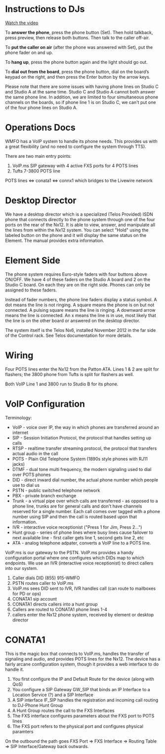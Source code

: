 # Instructions to DJs

[Watch the video](https://www.youtube.com/watch?v=VA58rh5cP2U&index=1&t=8m55s&list=PLP5F7bT61v2tx_MKfE0UVFV1dXid4YE5M)

To **answer the phone**, press the phone button (Set). Then hold talkback, press preview, then release both buttons. Then talk to the caller off-air.

To **put the caller on air** (after the phone was answered with Set), put the phone fader on and up.

To **hang up**, press the phone button again and the light should go out.

To **dial out from the board**, press the phone button, dial on the board’s keypad on the right, and then press the Enter button by the arrow keys.

Please note that there are some issues with having phone lines on Studio C and Studio A at the same time. Studio C and Studio A cannot both answer the same phone line. In addition, we are limited to four simultaneous phone channels on the boards, so if phone line 1 is on Studio C, we can't put one of the four phone lines on Studio A.

# Operations Docs

WMFO has a VoIP system to handle its phone needs. This provides us with a great flexibility (and no need to configure the system through TTS).

There are two main entry points:

1. VoIP.ms SIP gateway with 4 active FXS ports for 4 POTS lines
2. Tufts 7-3800 POTS line

POTS lines <=> conata1 <=> connx1 which bridges to the Livewire network

# Desktop Director

We have a desktop director which is a specialized (Telos Provided) ISDN phone that connects directly to the phone system through one of the four ports on the rear of the Nx12. It is able to view, answer, and manipulate all the lines from within the Nx12 system. You can select "Hold" using the labeled button on the phone and it will display the same status on the Element. The manual provides extra information.

# Element Side

The phone system requires Euro-style faders with four buttons above ON/OFF. We have 4 of these faders on the Studio A board and 2 on the Studio C board. On each they are on the right side. Phones can only be assigned to these faders.

Instead of fader numbers, the phone line faders display a status symbol. A dot means the line is not ringing. A square means the phone is on but not connected. A pulsing square means the line is ringing. A downward arrow means the line is connected. An x means the line is in use, most likely that the line is on the other board or answered on the desktop director.

The system itself is the Telos Nx6, installed November 2012 in the far side of the Control rack. See Telos documentation for more details.

# Wiring

Four POTS lines enter the Nx12 from the Patton ATA. Lines 1 & 2 are split for flashers; the 3800 phone from Tufts is split for flashers as well.

Both VoIP Line 1 and 3800 run to Studio B for its phone.

# VoIP Configuration

Terminology:

- VoIP - voice over IP, the way in which phones are transferred around an internet
- SIP - Session Initiation Protocol, the protocol that handles setting up calls
- RTSP - realtime transfer streaming protocol, the protocol that transfers actual audio in the call
- POTS - Plain Old Telephone System (1890s style phones with RJ11 jacks)
- DTMF - dual tone multi frequency, the modern signaling used to dial over POTS phones
- DID - direct inward dial number, the actual phone number which people use to dial us
- PSTN - public switched telephone network
- PBX - private branch exchange
- Trunk - a virtual pipe over which calls are transferred - as opposed to a phone line, trunks are for general calls and don't have channels reserved for a single number. Each call comes over tagged with a phone number using SIP and then the call is routed based upon that information.
- IVR - interactive voice receptionist ("Press 1 for Jim, Press 2...")
- Hunt group - series of phone lines where busy lines cause failover to next available line - first caller gets line 1, second gets line 2, etc
- ATA - analog telephone adpater, converts a VoIP line to a POTS line.

VoIP.ms is our gateway to the PSTN. VoIP.ms provides a handy configuration portal where one configures which DIDs map to which endpoints. We use an IVR (interactive voice receptionist) to direct callers into our system. 

1. Caller dials DID (855) 915-WMFO 
2. PSTN routes caller to VoIP.ms
3. VoIP.ms sees DID sent to IVR, IVR handles call (can route to mailboxes for PD or ops)
4. CONATA1 sip account
5. CONATA1 directs callers into a hunt group
6. Callers are routed to CONATA1 phone lines 1-4
7. callers enter the Nx12 phone system, received by element or desktop director

# CONATA1

This is the magic box that connects to VoIP.ms, handles the transfer of signaling and audio, and provides POTS lines for the Nx12. The device has a fairly arcane configuration system, though it provides a web interface to do handle it.

1. You first configure the IP and Default Route for the device (along with QoS)
2. You configure a SIP Gateway GW_SIP that binds an IP Interface to a Location Service (?) and a SIP Interface
3. A SIP interface IF_SIP handles the registration and incoming call routing to DJ-Phone Hunt Group
4. A Hunt Group routes the call to the FXS Interfaces
5. The FXS interface configures parameters about the FXS port to POTS lines
6. The FXS port refers to the physical port and configures physical paramters

On the outbound the path goes FXS Port => FXS Interface => Routing Table => SIP Interface/Gateway back outwards. 
